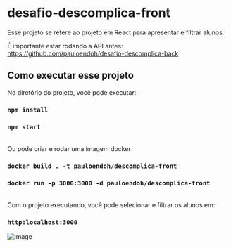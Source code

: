 # desafio-descomplica-front

Esse projeto se refere ao projeto em React para apresentar e filtrar alunos.

É importante estar rodando a API antes: https://github.com/pauloendoh/desafio-descomplica-back

## Como executar esse projeto

No diretório do projeto, você pode executar: 

### `npm install`
### `npm start`

<br>
Ou pode criar e rodar uma imagem docker 

### `docker build . -t pauloendoh/descomplica-front`
### `docker run -p 3000:3000 -d pauloendoh/descomplica-front`

<br>
Com o projeto executando, você pode selecionar e filtrar os alunos em: 

### `http:localhost:3000`
![image](https://user-images.githubusercontent.com/17272651/120005444-363b4200-bfae-11eb-99a5-cc56580b6c57.png)

